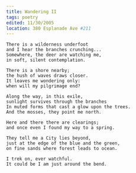 ```yaml
---
title: Wandering II
tags: poetry
edited: 11/30/2005
location: 380 Esplanade Ave #211
---
```


    There is a wilderness underfoot
    and I hear the branches crunching...
    Somewhere, the deer are watching me,
    in soft, silent contemplation.

    There is a shore nearby;
    the hush of waves draws closer.
    It leaves me wondering only:
    when will my pilgrimage end?

    Along the way, in this exile,
    sunlight survives through the branches
    In muted forms that cast a glow upon the trees.
    And the mosses, they point me north.

    Here and there there are clearings;
    and once even I found my way to a spring.

    They tell me a City lies beyond,
    just at the edge of the blue and the green,
    on fine sands where forest leads to ocean.

    I trek on, ever watchful.
    It could be I am just around the bend.


